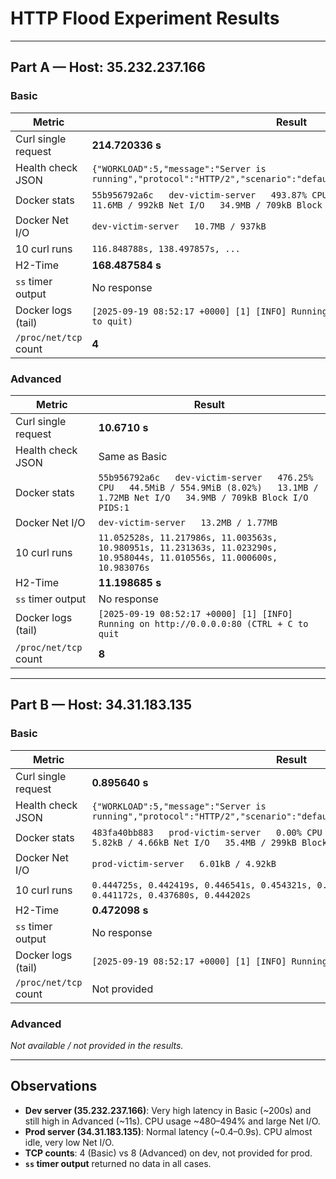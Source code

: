 # HTTP Flood Experiment Results

---

## Part A — Host: 35.232.237.166

### Basic
| Metric | Result |
|--------|--------|
| Curl single request | **214.720336 s** |
| Health check JSON | `{"WORKLOAD":5,"message":"Server is running","protocol":"HTTP/2","scenario":"default_scenario","status":"healthy"}` |
| Docker stats | `55b956792a6c   dev-victim-server   493.87% CPU   50.08MiB / 554.9MiB (9.03%)   11.6MB / 992kB Net I/O   34.9MB / 709kB Block I/O   PIDS:1` |
| Docker Net I/O | `dev-victim-server   10.7MB / 937kB` |
| 10 curl runs | `116.848788s, 138.497857s, ...` |
| H2-Time | **168.487584 s** |
| `ss` timer output | No response |
| Docker logs (tail) | `[2025-09-19 08:52:17 +0000] [1] [INFO] Running on http://0.0.0.0:80 (CTRL + C to quit)` |
| `/proc/net/tcp` count | **4** |

### Advanced
| Metric | Result |
|--------|--------|
| Curl single request | **10.6710 s** |
| Health check JSON | Same as Basic |
| Docker stats | `55b956792a6c   dev-victim-server   476.25% CPU   44.5MiB / 554.9MiB (8.02%)   13.1MB / 1.72MB Net I/O   34.9MB / 709kB Block I/O   PIDS:1` |
| Docker Net I/O | `dev-victim-server   13.2MB / 1.77MB` |
| 10 curl runs | `11.052528s, 11.217986s, 11.003563s, 10.980951s, 11.231363s, 11.023290s, 10.958044s, 11.010556s, 11.000600s, 10.983076s` |
| H2-Time | **11.198685 s** |
| `ss` timer output | No response |
| Docker logs (tail) | `[2025-09-19 08:52:17 +0000] [1] [INFO] Running on http://0.0.0.0:80 (CTRL + C to quit` |
| `/proc/net/tcp` count | **8** |

---

## Part B — Host: 34.31.183.135

### Basic
| Metric | Result |
|--------|--------|
| Curl single request | **0.895640 s** |
| Health check JSON | `{"WORKLOAD":5,"message":"Server is running","protocol":"HTTP/2","scenario":"default_scenario","status":"healthy"}` |
| Docker stats | `483fa40bb883   prod-victim-server   0.00% CPU   32.33MiB / 554.9MiB (5.83%)   5.82kB / 4.66kB Net I/O   35.4MB / 299kB Block I/O   PIDS:1` |
| Docker Net I/O | `prod-victim-server   6.01kB / 4.92kB` |
| 10 curl runs | `0.444725s, 0.442419s, 0.446541s, 0.454321s, 0.439549s, 0.441227s, 0.439857s, 0.441172s, 0.437680s, 0.444202s` |
| H2-Time | **0.472098 s** |
| `ss` timer output | No response |
| Docker logs (tail) | `[2025-09-19 08:52:17 +0000] [1] [INFO] Running on http://0.0.0.0:80` |
| `/proc/net/tcp` count | Not provided |

### Advanced
_Not available / not provided in the results._

---

## Observations
- **Dev server (35.232.237.166)**: Very high latency in Basic (~200s) and still high in Advanced (~11s). CPU usage ~480–494% and large Net I/O.  
- **Prod server (34.31.183.135)**: Normal latency (~0.4–0.9s). CPU almost idle, very low Net I/O.  
- **TCP counts**: 4 (Basic) vs 8 (Advanced) on dev, not provided for prod.  
- **`ss` timer output** returned no data in all cases.  

